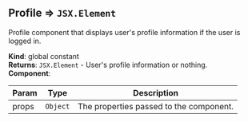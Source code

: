 <a name="Profile"></a>

## Profile ⇒ <code>JSX.Element</code>
Profile component that displays user's profile information if the user is logged in.

**Kind**: global constant  
**Returns**: <code>JSX.Element</code> - User's profile information or nothing.  
**Component**:   

| Param | Type | Description |
| --- | --- | --- |
| props | <code>Object</code> | The properties passed to the component. |

